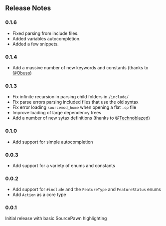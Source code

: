 ## Release Notes

### 0.1.6

 - Fixed parsing from include files.
 - Added variables autocompletion.
 - Added a few snippets.

### 0.1.4
 - Add a massive number of new keywords and constants (thanks to [@Obuss](https://github.com/Obuss))

### 0.1.3
 - Fix infinite recursion in parsing child folders in `/include/`
 - Fix parse errors parsing included files that use the old syntax
 - Fix error loading `sourcemod_home` when opening a flat `.sp` file
 - Improve loading of large dependency trees
 - Add a number of new sytax definitions (thanks to [@Technoblazed](https://github.com/Technoblazed))

### 0.1.0
 - Add support for simple autocompletion

### 0.0.3
 - Add support for a variety of enums and constants

### 0.0.2
 - Add support for `#include` and the `FeatureType` and `FeatureStatus` enums
 - Add `Action` as a core type
  
### 0.0.1
Initial release with basic SourcePawn highlighting